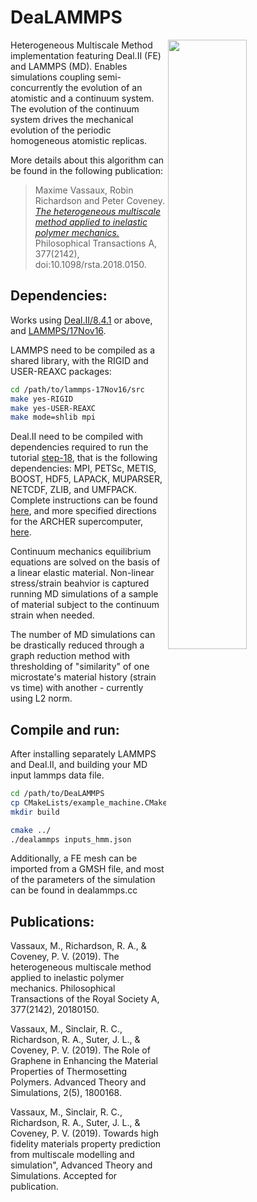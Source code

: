 # DeaLAMMPS

<img src="https://mvassaux.github.io/static/hmm_bicomposite_lo.jpg" align="right" width="50%" /> 

Heterogeneous Multiscale Method implementation featuring Deal.II (FE) and LAMMPS (MD). Enables simulations coupling semi-concurrently the evolution of an atomistic and a continuum system. The evolution of the continuum system drives the mechanical evolution of the periodic homogeneous atomistic replicas.

More details about this algorithm can be found in the following publication:
> Maxime Vassaux, Robin Richardson and Peter Coveney. [*The heterogeneous multiscale method applied to inelastic polymer mechanics.*](https://www.researchgate.net/publication/328930018_The_heterogeneous_multiscale_method_applied_to_inelastic_polymer_mechanics) Philosophical Transactions A, 377(2142), doi:10.1098/rsta.2018.0150.


## Dependencies:
Works using [Deal.II/8.4.1](https://dealii.kyomu.43-1.org/downloads/dealii-9.0.1.tar.gz) or above, and [LAMMPS/17Nov16](https://lammps.sandia.gov/tars/lammps-17Nov16.tar.gz).

LAMMPS need to be compiled as a shared library, with the RIGID and USER-REAXC packages:
```sh
cd /path/to/lammps-17Nov16/src
make yes-RIGID
make yes-USER-REAXC
make mode=shlib mpi
```

Deal.II need to be compiled with dependencies required to run the tutorial [step-18](https://www.dealii.org/8.4.1/doxygen/deal.II/step_18.html#ElasticProblemoutput_results), that is the following dependencies: MPI, PETSc, METIS, BOOST, HDF5, LAPACK, MUPARSER, NETCDF, ZLIB, and UMFPACK. Complete instructions can be found [here](https://www.dealii.org/9.0.0/readme.html), and more specified directions for the ARCHER supercomputer, [here](https://github.com/ARCHER-CSE/build-instructions/tree/master/deal.II/build-gnu-64-petsc).

Continuum mechanics equilibrium equations are solved on the basis of a linear elastic material. Non-linear stress/strain beahvior is captured running MD simulations of a sample of material subject to the continuum strain when needed. 

The number of MD simulations can be drastically reduced through a graph reduction method with thresholding of "similarity" of one microstate's material history (strain vs time) with another - currently using L2 norm.

## Compile and run:
After installing separately LAMMPS and Deal.II, and building your MD input lammps data file.
```sh
cd /path/to/DeaLAMMPS
cp CMakeLists/example_machine.CMakeLists.txt CMakeLists.txt
mkdir build

cmake ../
./dealammps inputs_hmm.json
```
Additionally, a FE mesh can be imported from a GMSH file, and most of the parameters of the simulation can be found in dealammps.cc

## Publications:
Vassaux, M., Richardson, R. A., & Coveney, P. V. (2019). The heterogeneous multiscale method applied to inelastic polymer mechanics. Philosophical Transactions of the Royal Society A, 377(2142), 20180150.

Vassaux, M., Sinclair, R. C., Richardson, R. A., Suter, J. L., & Coveney, P. V. (2019). The Role of Graphene in Enhancing the Material Properties of Thermosetting Polymers. Advanced Theory and Simulations, 2(5), 1800168.

Vassaux, M., Sinclair, R. C., Richardson, R. A., Suter, J. L., & Coveney, P. V. (2019). Towards high fidelity materials property prediction from multiscale modelling and simulation", Advanced Theory and Simulations. Accepted for publication.
